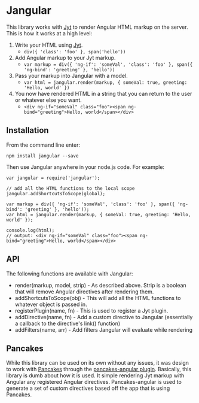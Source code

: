 
Jangular
==========

This library works with [Jyt](https://github.com/gethuman/jyt) to render Angular HTML
markup on the server. This is how it works at a high level:

1. Write your HTML using [Jyt](https://github.com/gethuman/jyt).
    * `div({ 'class': 'foo' }, span('hello'))`
2. Add Angular markup to your Jyt markup.
    * `var markup = div({ 'ng-if': 'someVal', 'class': 'foo' }, span({ 'ng-bind': 'greeting' }, 'hello'))`
3. Pass your markup into Jangular with a model.
    * `var html = jangular.render(markup, { someVal: true, greeting: 'Hello, world' })`
4. You now have rendered HTML in a string that you can return to the user or whatever else you want.
    * `<div ng-if="someVal" class="foo"><span ng-bind="greeting">Hello, world</span></div>`

## Installation

From the command line enter:

```
npm install jangular --save
```

Then use Jangular anywhere in your node.js code. For example:

```
var jangular = require('jangular');

// add all the HTML functions to the local scope
jangular.addShortcutsToScope(global);

var markup = div({ 'ng-if': 'someVal', 'class': 'foo' }, span({ 'ng-bind': 'greeting' }, 'hello'));
var html = jangular.render(markup, { someVal: true, greeting: 'Hello, world' });

console.log(html);
// output: <div ng-if="someVal" class="foo"><span ng-bind="greeting">Hello, world</span></div>
```

## API

The following functions are available with Jangular:

* render(markup, model, strip) - As described above. Strip is a boolean that will remove Angular directives after rendering them.
* addShortcutsToScope(obj) - This will add all the HTML functions to whatever object is passed in.
* registerPlugin(name, fn) - This is used to register a Jyt plugin.
* addDirective(name, fn) - Add a custom directive to Jangular (essentially a callback to the directive's link() function)
* addFilters(name, arr) - Add filters Jangular will evaluate while rendering

## Pancakes

While this library can be used on its own without any issues, it was design to work with
[Pancakes](https://github.com/gethuman/pancakes) through the [pancakes-angular plugin](https://github.com/gethuman/pancakes-angular).
Basically, this library is dumb about how it is used. It simple rendering Jyt markup with Angular any registered
Angular directives. Pancakes-angular is used to generate a set of custom directives based off the app that is
using Pancakes.
